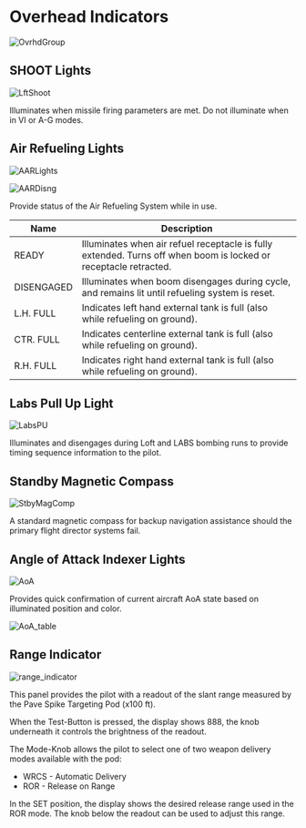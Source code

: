 # Overhead Indicators

![OvrhdGroup](../../img/pilot_overhead_indicators.png)

## SHOOT Lights

![LftShoot](../../img/pilot_shoot_light.png)

Illuminates when missile firing parameters are met. Do not illuminate when in VI
or A-G modes.

## Air Refueling Lights

![AARLights](../../img/pilot_aar_lights_left.png)

![AARDisng](../../img/pilot_aar_lights_right.png)

Provide status of the Air Refueling System while in use.

| Name       | Description                                                                                                      |
| ---------- | ---------------------------------------------------------------------------------------------------------------- |
| READY      | Illuminates when air refuel receptacle is fully extended. Turns off when boom is locked or receptacle retracted. |
| DISENGAGED | Illuminates when boom disengages during cycle, and remains lit until refueling system is reset.                  |
| L.H. FULL  | Indicates left hand external tank is full (also while refueling on ground).                                      |
| CTR. FULL  | Indicates centerline external tank is full (also while refueling on ground).                                     |
| R.H. FULL  | Indicates right hand external tank is full (also while refueling on ground).                                     |

## Labs Pull Up Light

![LabsPU](../../img/LabsPU.png)

Illuminates and disengages during Loft and LABS bombing runs to provide timing
sequence information to the pilot.

## Standby Magnetic Compass

![StbyMagComp](../../img/StbyMagComp.png)

A standard magnetic compass for backup navigation assistance should the primary
flight director systems fail.

## Angle of Attack Indexer Lights

![AoA](../../img/AoA.png)

Provides quick confirmation of current aircraft AoA state based on illuminated
position and color.

![AoA_table](../../img/AoA_table.PNG)

## Range Indicator

![range_indicator](../../img/range_indicator.png)

This panel provides the pilot with a readout of the slant range measured by the
Pave Spike Targeting Pod (x100 ft).

When the Test-Button is pressed, the display shows 888, the knob underneath it
controls the brightness of the readout.

The Mode-Knob allows the pilot to select one of two weapon delivery modes
available with the pod:

- WRCS - Automatic Delivery
- ROR - Release on Range

In the SET position, the display shows the desired release range used in the ROR
mode. The knob below the readout can be used to adjust this range.
